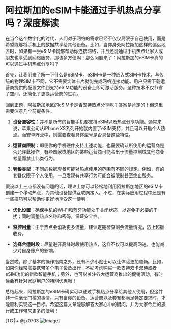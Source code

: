 # 阿拉斯加的eSIM卡能通过手机热点分享吗？深度解读

在当今这个数字化的时代，人们对于网络的需求已经不仅仅局限于自己使用，而是希望能够将手机上的数据共享给其他设备。比如，当你身处阿拉斯加这样的偏远地区时，如果有一张eSIM卡能够帮助你连接网络，并且还能通过手机热点让家人或朋友也享受到网络服务，那该多方便啊！那么问题来了：阿拉斯加的eSIM卡真的可以通过手机热点分享吗？

首先，让我们来了解一下什么是eSIM卡。eSIM卡是一种嵌入式SIM卡技术，与传统的物理SIM卡不同，它不需要实体卡片就能完成网络连接功能。用户只需下载运营商提供的配置文件到支持eSIM功能的设备上即可激活服务。这种技术不仅节省了空间，还简化了更换运营商的过程。

回到正题，阿拉斯加地区的eSIM卡是否支持热点分享呢？答案是肯定的！但这里需要注意几个前提条件：

1. **设备兼容性**：并不是所有的智能手机都支持eSIM以及热点分享功能。通常来说，苹果公司从iPhone XS系列开始就内置了eSIM支持，并且可以开启个人热点。而安卓阵营中，则需要查看具体型号是否具备这些特性。

2. **运营商限制**：即便你的手机硬件支持上述功能，也需要确认所使用的运营商是否允许此操作。有些国家或地区的某些运营商可能会出于流量控制或其他商业考量而禁止此类行为。

3. **套餐类型**：不同的数据套餐可能对热点使用的范围有不同的规定。例如，有的套餐仅限于个人使用，一旦发现有共享行为可能会被限制甚至终止服务。

假设以上三点都没有问题的话，理论上你可以轻松地利用阿拉斯加地区的eSIM卡创建一个移动热点，为其他设备提供互联网接入。不过，在实际应用过程中还是有一些技巧可以帮助你更好地享受这一便利：

- **优化设置**：确保手机的Wi-Fi和蓝牙功能处于关闭状态，以避免不必要的干扰；同时调整热点名称和密码，保证安全性。
  
- **监控用量**：由于热点会消耗更多流量，建议定期检查剩余流量情况，防止超额收费。
  
- **选择合适时段**：尽量避开高峰时段使用热点，这样不仅可以提高网速，也能减少对自身账户的影响。

当然啦，除了基本的操作指南之外，还有不少小贴士可以让体验更加顺畅。比如，如果你经常需要携带多个电子设备出行，不妨考虑购买一款支持双卡双待或者eSIM功能的新款智能手机；另外，也可以关注各大运营商推出的促销活动，有时候会有针对家庭用户的特别优惠哦！

总结起来，阿拉斯加的eSIM卡确实可以通过手机热点分享给其他人使用，但这并非一件毫无门槛的事情。只有当你的设备、运营商以及套餐都满足特定要求时，才能顺利实现这一目标。希望这篇文章能够解答大家心中的疑问，并为大家今后的旅行或工作带来更多的便利！

[TG💪+ @jx0703 ![Image](https://github.com/user-attachments/assets/dbca1d08-cadb-493c-b0ec-ad6f7a83f270)]